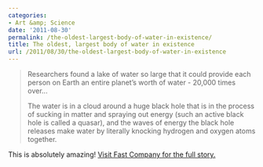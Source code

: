 ```yaml
---
categories:
- Art &amp; Science
date: '2011-08-30'
permalink: /the-oldest-largest-body-of-water-in-existence/
title: The oldest, largest body of water in existence
url: /2011/08/30/the-oldest-largest-body-of-water-in-existence
---
```


<blockquote>Researchers found a lake of water so large that it could provide each person on Earth an entire planet’s worth of water - 20,000 times over...

The water is in a cloud around a huge black hole that is in the process of sucking in matter and spraying out energy (such an active black hole is called a quasar), and the waves of energy the black hole releases make water by literally knocking hydrogen and oxygen atoms together.</blockquote>

This is absolutely amazing! <a href="http://www.fastcompany.com/1769468/scientist-discover-the-oldest-largest-body-of-water-in-existence-in-space">Visit Fast Company for the full story.</a>